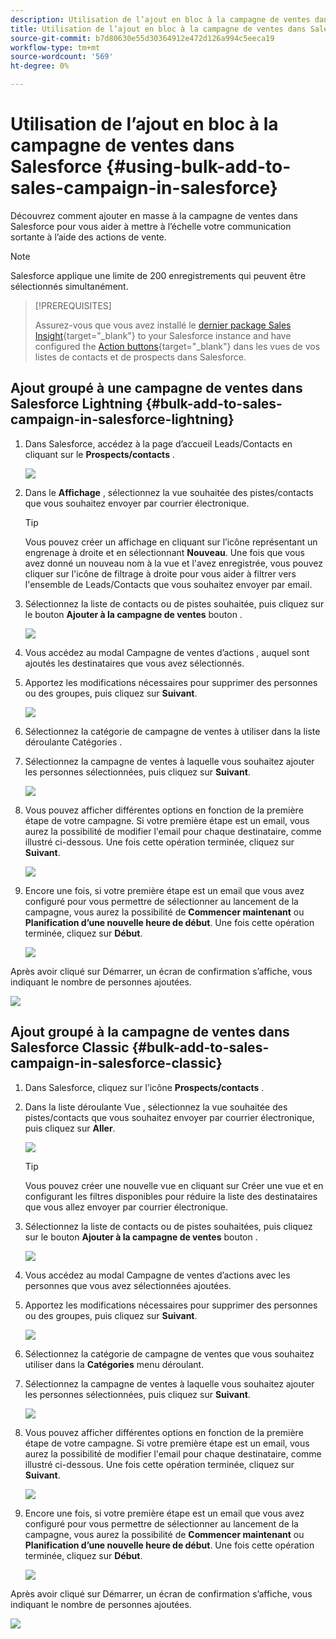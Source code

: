 ```yaml
---
description: Utilisation de l’ajout en bloc à la campagne de ventes dans Salesforce - Documents Marketo - Documentation du produit
title: Utilisation de l’ajout en bloc à la campagne de ventes dans Salesforce
source-git-commit: b7d80630e55d30364912e472d126a994c5eeca19
workflow-type: tm+mt
source-wordcount: '569'
ht-degree: 0%

---
```


# Utilisation de l’ajout en bloc à la campagne de ventes dans Salesforce {#using-bulk-add-to-sales-campaign-in-salesforce}

Découvrez comment ajouter en masse à la campagne de ventes dans Salesforce pour vous aider à mettre à l’échelle votre communication sortante à l’aide des actions de vente.

>[!NOTE]
>
>Salesforce applique une limite de 200 enregistrements qui peuvent être sélectionnés simultanément.

>[!PREREQUISITES]
>
>Assurez-vous que vous avez installé le [dernier package Sales Insight](/help/marketo/product-docs/marketo-sales-insight/msi-for-salesforce/upgrading/upgrading-your-msi-package.md){target="_blank"} to your Salesforce instance and have configured the [Action buttons](/help/marketo/product-docs/marketo-sales-insight/actions/crm/salesforce-package-configuration/add-action-buttons-to-salesforce-list-view.md){target="_blank"} dans les vues de vos listes de contacts et de prospects dans Salesforce.

## Ajout groupé à une campagne de ventes dans Salesforce Lightning {#bulk-add-to-sales-campaign-in-salesforce-lightning}

1. Dans Salesforce, accédez à la page d’accueil Leads/Contacts en cliquant sur le **Prospects/contacts** .

   ![](assets/using-bulk-add-to-sales-campaign-in-salesforce-1.png)

1. Dans le **Affichage** , sélectionnez la vue souhaitée des pistes/contacts que vous souhaitez envoyer par courrier électronique.

   >[!TIP]
   >
   >Vous pouvez créer un affichage en cliquant sur l’icône représentant un engrenage à droite et en sélectionnant **Nouveau**. Une fois que vous avez donné un nouveau nom à la vue et l&#39;avez enregistrée, vous pouvez cliquer sur l&#39;icône de filtrage à droite pour vous aider à filtrer vers l&#39;ensemble de Leads/Contacts que vous souhaitez envoyer par email.

1. Sélectionnez la liste de contacts ou de pistes souhaitée, puis cliquez sur le bouton **Ajouter à la campagne de ventes** bouton .

   ![](assets/using-bulk-add-to-sales-campaign-in-salesforce-2.png)

1. Vous accédez au modal Campagne de ventes d’actions , auquel sont ajoutés les destinataires que vous avez sélectionnés.

1. Apportez les modifications nécessaires pour supprimer des personnes ou des groupes, puis cliquez sur **Suivant**.

   ![](assets/using-bulk-add-to-sales-campaign-in-salesforce-3.png)

1. Sélectionnez la catégorie de campagne de ventes à utiliser dans la liste déroulante Catégories .

1. Sélectionnez la campagne de ventes à laquelle vous souhaitez ajouter les personnes sélectionnées, puis cliquez sur **Suivant**.

   ![](assets/using-bulk-add-to-sales-campaign-in-salesforce-4.png)

1. Vous pouvez afficher différentes options en fonction de la première étape de votre campagne. Si votre première étape est un email, vous aurez la possibilité de modifier l&#39;email pour chaque destinataire, comme illustré ci-dessous. Une fois cette opération terminée, cliquez sur **Suivant**.

   ![](assets/using-bulk-add-to-sales-campaign-in-salesforce-5.png)

1. Encore une fois, si votre première étape est un email que vous avez configuré pour vous permettre de sélectionner au lancement de la campagne, vous aurez la possibilité de **Commencer maintenant** ou **Planification d’une nouvelle heure de début**. Une fois cette opération terminée, cliquez sur **Début**.

   ![](assets/using-bulk-add-to-sales-campaign-in-salesforce-6.png)

Après avoir cliqué sur Démarrer, un écran de confirmation s’affiche, vous indiquant le nombre de personnes ajoutées.

![](assets/using-bulk-add-to-sales-campaign-in-salesforce-7.png)

## Ajout groupé à la campagne de ventes dans Salesforce Classic {#bulk-add-to-sales-campaign-in-salesforce-classic}

1. Dans Salesforce, cliquez sur l’icône **Prospects/contacts** .

1. Dans la liste déroulante Vue , sélectionnez la vue souhaitée des pistes/contacts que vous souhaitez envoyer par courrier électronique, puis cliquez sur **Aller**.

   ![](assets/using-bulk-add-to-sales-campaign-in-salesforce-8.png)

   >[!TIP]
   >
   >Vous pouvez créer une nouvelle vue en cliquant sur Créer une vue et en configurant les filtres disponibles pour réduire la liste des destinataires que vous allez envoyer par courrier électronique.

1. Sélectionnez la liste de contacts ou de pistes souhaitées, puis cliquez sur le bouton **Ajouter à la campagne de ventes** bouton .

   ![](assets/using-bulk-add-to-sales-campaign-in-salesforce-9.png)

1. Vous accédez au modal Campagne de ventes d’actions avec les personnes que vous avez sélectionnées ajoutées.

1. Apportez les modifications nécessaires pour supprimer des personnes ou des groupes, puis cliquez sur **Suivant**.

   ![](assets/using-bulk-add-to-sales-campaign-in-salesforce-10.png)

1. Sélectionnez la catégorie de campagne de ventes que vous souhaitez utiliser dans la **Catégories** menu déroulant.

1. Sélectionnez la campagne de ventes à laquelle vous souhaitez ajouter les personnes sélectionnées, puis cliquez sur **Suivant**.

   ![](assets/using-bulk-add-to-sales-campaign-in-salesforce-11.png)

1. Vous pouvez afficher différentes options en fonction de la première étape de votre campagne. Si votre première étape est un email, vous aurez la possibilité de modifier l&#39;email pour chaque destinataire, comme illustré ci-dessous. Une fois cette opération terminée, cliquez sur **Suivant**.

   ![](assets/using-bulk-add-to-sales-campaign-in-salesforce-12.png)

1. Encore une fois, si votre première étape est un email que vous avez configuré pour vous permettre de sélectionner au lancement de la campagne, vous aurez la possibilité de **Commencer maintenant** ou **Planification d’une nouvelle heure de début**. Une fois cette opération terminée, cliquez sur **Début**.

   ![](assets/using-bulk-add-to-sales-campaign-in-salesforce-13.png)

Après avoir cliqué sur Démarrer, un écran de confirmation s’affiche, vous indiquant le nombre de personnes ajoutées.

![](assets/using-bulk-add-to-sales-campaign-in-salesforce-14.png)
